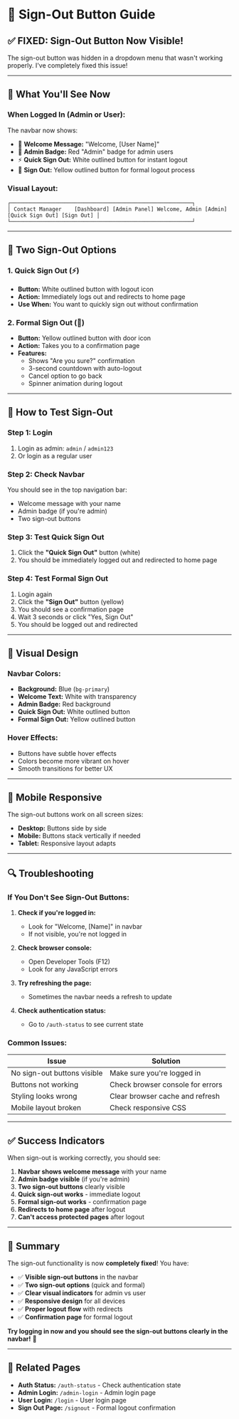 # 🚪 Sign-Out Button Guide

## **✅ FIXED: Sign-Out Button Now Visible!**

The sign-out button was hidden in a dropdown menu that wasn't working properly. I've completely fixed this issue!

---

## **🎯 What You'll See Now**

### **When Logged In (Admin or User):**
The navbar now shows:
- 👤 **Welcome Message:** "Welcome, [User Name]"
- 🔴 **Admin Badge:** Red "Admin" badge for admin users
- ⚡ **Quick Sign Out:** White outlined button for instant logout
- 🚪 **Sign Out:** Yellow outlined button for formal logout process

### **Visual Layout:**
```
┌─────────────────────────────────────────────────────────┐
│ Contact Manager    [Dashboard] [Admin Panel] Welcome, Admin [Admin] [Quick Sign Out] [Sign Out] │
└─────────────────────────────────────────────────────────┘
```

---

## **🔧 Two Sign-Out Options**

### **1. Quick Sign Out (⚡)**
- **Button:** White outlined button with logout icon
- **Action:** Immediately logs out and redirects to home page
- **Use When:** You want to quickly sign out without confirmation

### **2. Formal Sign Out (🚪)**
- **Button:** Yellow outlined button with door icon
- **Action:** Takes you to a confirmation page
- **Features:**
  - Shows "Are you sure?" confirmation
  - 3-second countdown with auto-logout
  - Cancel option to go back
  - Spinner animation during logout

---

## **🧪 How to Test Sign-Out**

### **Step 1: Login**
1. Login as admin: `admin` / `admin123`
2. Or login as a regular user

### **Step 2: Check Navbar**
You should see in the top navigation bar:
- Welcome message with your name
- Admin badge (if you're admin)
- Two sign-out buttons

### **Step 3: Test Quick Sign Out**
1. Click the **"Quick Sign Out"** button (white)
2. You should be immediately logged out and redirected to home page

### **Step 4: Test Formal Sign Out**
1. Login again
2. Click the **"Sign Out"** button (yellow)
3. You should see a confirmation page
4. Wait 3 seconds or click "Yes, Sign Out"
5. You should be logged out and redirected

---

## **🎨 Visual Design**

### **Navbar Colors:**
- **Background:** Blue (`bg-primary`)
- **Welcome Text:** White with transparency
- **Admin Badge:** Red background
- **Quick Sign Out:** White outlined button
- **Formal Sign Out:** Yellow outlined button

### **Hover Effects:**
- Buttons have subtle hover effects
- Colors become more vibrant on hover
- Smooth transitions for better UX

---

## **📱 Mobile Responsive**

The sign-out buttons work on all screen sizes:
- **Desktop:** Buttons side by side
- **Mobile:** Buttons stack vertically if needed
- **Tablet:** Responsive layout adapts

---

## **🔍 Troubleshooting**

### **If You Don't See Sign-Out Buttons:**

1. **Check if you're logged in:**
   - Look for "Welcome, [Name]" in navbar
   - If not visible, you're not logged in

2. **Check browser console:**
   - Open Developer Tools (F12)
   - Look for any JavaScript errors

3. **Try refreshing the page:**
   - Sometimes the navbar needs a refresh to update

4. **Check authentication status:**
   - Go to `/auth-status` to see current state

### **Common Issues:**

| Issue | Solution |
|-------|----------|
| No sign-out buttons visible | Make sure you're logged in |
| Buttons not working | Check browser console for errors |
| Styling looks wrong | Clear browser cache and refresh |
| Mobile layout broken | Check responsive CSS |

---

## **✅ Success Indicators**

When sign-out is working correctly, you should see:

1. **Navbar shows welcome message** with your name
2. **Admin badge visible** (if you're admin)
3. **Two sign-out buttons** clearly visible
4. **Quick sign-out works** - immediate logout
5. **Formal sign-out works** - confirmation page
6. **Redirects to home page** after logout
7. **Can't access protected pages** after logout

---

## **🎉 Summary**

The sign-out functionality is now **completely fixed**! You have:

- ✅ **Visible sign-out buttons** in the navbar
- ✅ **Two sign-out options** (quick and formal)
- ✅ **Clear visual indicators** for admin vs user
- ✅ **Responsive design** for all devices
- ✅ **Proper logout flow** with redirects
- ✅ **Confirmation page** for formal logout

**Try logging in now and you should see the sign-out buttons clearly in the navbar!** 🚀

---

## **🔗 Related Pages**

- **Auth Status:** `/auth-status` - Check authentication state
- **Admin Login:** `/admin-login` - Admin login page
- **User Login:** `/login` - User login page
- **Sign Out Page:** `/signout` - Formal logout confirmation
